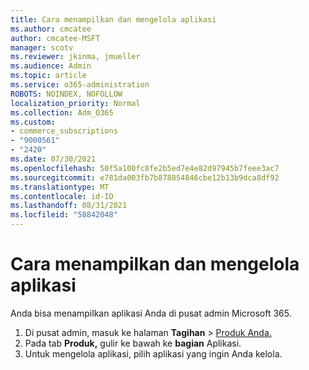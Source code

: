 ```yaml
---
title: Cara menampilkan dan mengelola aplikasi
ms.author: cmcatee
author: cmcatee-MSFT
manager: scotv
ms.reviewer: jkinma, jmueller
ms.audience: Admin
ms.topic: article
ms.service: o365-administration
ROBOTS: NOINDEX, NOFOLLOW
localization_priority: Normal
ms.collection: Adm_O365
ms.custom:
- commerce_subscriptions
- "9000561"
- "2420"
ms.date: 07/30/2021
ms.openlocfilehash: 50f5a100fc8fe2b5ed7e4e82d97945b7feee3ac7
ms.sourcegitcommit: e781da003fb7b878854846cbe12b13b9dca8df92
ms.translationtype: MT
ms.contentlocale: id-ID
ms.lasthandoff: 08/31/2021
ms.locfileid: "58842048"
---
```

# <a name="how-to-view-and-manage-apps"></a>Cara menampilkan dan mengelola aplikasi

Anda bisa menampilkan aplikasi Anda di pusat admin Microsoft 365.

1. Di pusat admin, masuk ke halaman **Tagihan**  >  [Produk Anda.](https://go.microsoft.com/fwlink/p/?linkid=842054)
2. Pada tab **Produk,** gulir ke bawah ke **bagian** Aplikasi.
3. Untuk mengelola aplikasi, pilih aplikasi yang ingin Anda kelola.